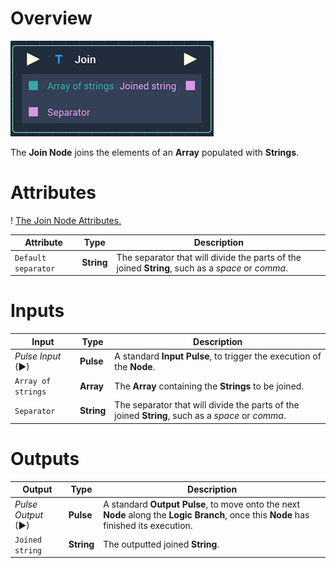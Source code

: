 # Overview

![The Join Node.](../../.gitbook/assets/joinnode.png)

The **Join Node** joins the elements of an **Array** populated with **Strings**. 

# Attributes
!
[The Join Node Attributes.](../../.gitbook/assets/joinattributes.png)

|Attribute|Type|Description|
|---|---|---|
|`Default separator`|**String**|The separator that will divide the parts of the joined **String**, such as a *space* or *comma*.

# Inputs

|Input|Type|Description|
|---|---|---|
|*Pulse Input* (►)|**Pulse**|A standard **Input Pulse**, to trigger the execution of the **Node**.|
|`Array of strings`|**Array**|The **Array** containing the **Strings** to be joined.|
|`Separator`|**String**|The separator that will divide the parts of the joined **String**, such as a *space* or *comma*.|

# Outputs

|Output|Type|Description|
|---|---|---|
|*Pulse Output* (►)|**Pulse**|A standard **Output Pulse**, to move onto the next **Node** along the **Logic Branch**, once this **Node** has finished its execution.|
|`Joined string`|**String**|The outputted joined **String**.|

